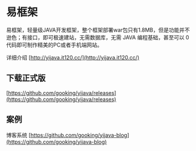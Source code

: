 # 易框架
易框架，轻量级JAVA开发框架，整个框架部署war包只有1.8MB，但是功能并不逊色；有接口，即可极速建站，无需数据库，无需 JAVA 编程基础，甚至可以 0 代码即可制作精美的PC或者手机端网站。

详细介绍 [http://yijava.it120.cc/](http://yijava.it120.cc/)


## 下载正式版
[https://github.com/gooking/yijava/releases](https://github.com/gooking/yijava/releases)


## 案例

博客系统
[https://github.com/gooking/yijava-blog](https://github.com/gooking/yijava-blog)
